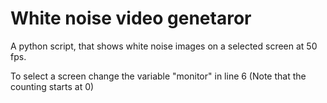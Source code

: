 # White noise video genetaror
A python script, that shows white noise images on a selected screen at 50 fps.

To select a screen change the variable "monitor" in line 6 (Note that the counting starts at 0)
